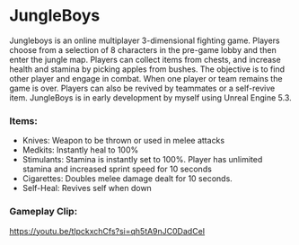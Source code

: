 # JungleBoys

Jungleboys is an online multiplayer 3-dimensional fighting game. Players choose from a selection of 8 characters in the pre-game lobby and then enter the jungle map. Players can collect items from chests, and increase health and stamina by picking apples from bushes. The objective is to find other player and engage in combat. When one player or team remains the game is over. Players can also be revived by teammates or a self-revive item. JungleBoys is in early development by myself using Unreal Engine 5.3.



### Items:

- Knives: Weapon to be thrown or used in melee attacks
- Medkits: Instantly heal to 100%
- Stimulants: Stamina is instantly set to 100%. Player has unlimited stamina and increased sprint speed for 10 seconds
- Cigarettes: Doubles melee damage dealt for 10 seconds.
- Self-Heal: Revives self when down

### Gameplay Clip: 
https://youtu.be/tlpckxchCfs?si=qh5tA9nJC0DadCeI
